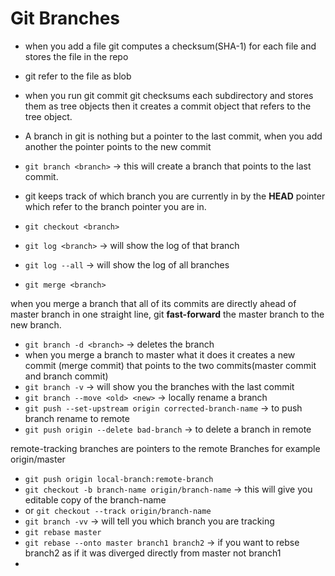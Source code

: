 # Git Branches 

* when you add a file git computes a checksum(SHA-1) for each file and stores the file in the repo
* git refer to the file as blob
* when you run git commit git checksums each subdirectory and stores them as tree objects then it creates a commit object that refers to the tree object.

* A branch in git is nothing but a pointer to the last commit, when you add another the pointer points to the new commit
* `git branch <branch>` -> this will create a branch that points to the last commit.
* git keeps track of which branch you are currently in by the **HEAD** pointer which refer to the branch pointer you are in.
* `git checkout <branch>`
* `git log <branch>` -> will show the log of that branch
* `git log --all` -> will show the log of all branches
* `git merge <branch>`

when you merge a branch that all of its commits are directly ahead of master branch in one straight line, git **fast-forward**
the master branch to the new branch.

* `git branch -d <branch>` -> deletes the branch
* when you merge a branch to master what it does it creates a new commit (merge commit) that points to the two commits(master commit and branch commit)
* `git branch -v` -> will show you the branches with the last commit
* `git branch --move <old> <new>` -> locally rename a branch
* `git push --set-upstream origin corrected-branch-name` -> to push branch rename to remote
* `git push origin --delete bad-branch` -> to delete a branch in remote

remote-tracking branches are pointers to the remote Branches for example origin/master 

* `git push origin local-branch:remote-branch`
* `git checkout -b branch-name origin/branch-name` -> this will give you editable copy of the branch-name
* or `git checkout --track origin/branch-name`
* `git branch -vv` -> will tell you which branch you are tracking
* `git rebase master`
* `git rebase --onto master branch1 branch2` -> if you want to rebse branch2 as if it was diverged directly from master not branch1
* 
